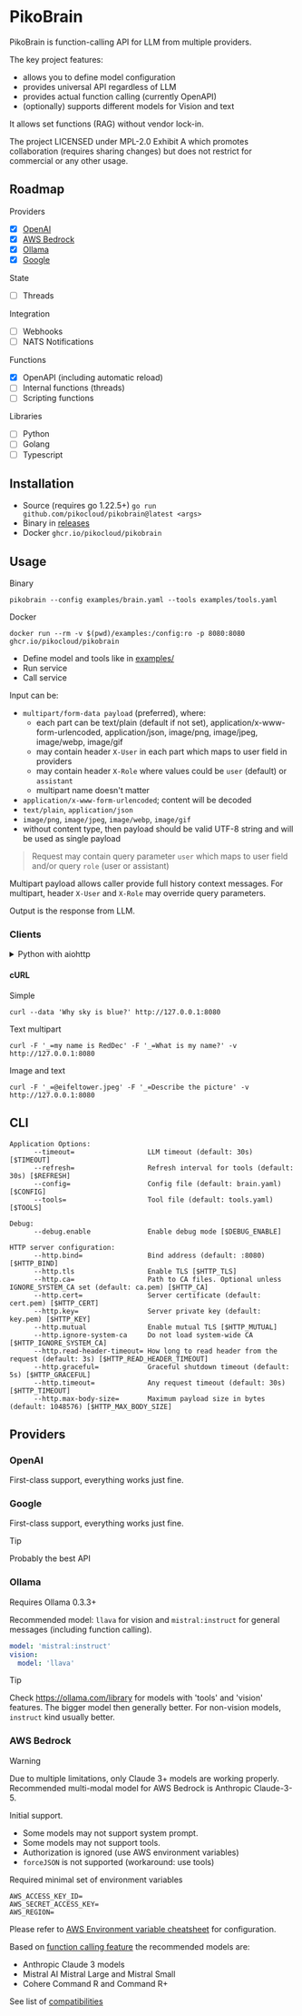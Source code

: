 # PikoBrain

PikoBrain is function-calling API for LLM from multiple providers.

The key project features:

- allows you to define model configuration
- provides universal API regardless of LLM
- provides actual function calling (currently OpenAPI)
- (optionally) supports different models for Vision and text

It allows set functions (RAG) without vendor lock-in.

The project LICENSED under MPL-2.0 Exhibit A which promotes collaboration (requires sharing changes) but does not
restrict for commercial or any other usage.

## Roadmap

Providers

- [x] [OpenAI](#openai)
- [x] [AWS Bedrock](#aws-bedrock)
- [x] [Ollama](#ollama)
- [x] [Google](#google)

State

- [ ] Threads

Integration

- [ ] Webhooks
- [ ] NATS Notifications

Functions

- [x] OpenAPI (including automatic reload)
- [ ] Internal functions (threads)
- [ ] Scripting functions

Libraries

- [ ] Python
- [ ] Golang
- [ ] Typescript

## Installation

- Source (requires go 1.22.5+) `go run github.com/pikocloud/pikobrain@latest <args>`
- Binary in [releases](https://github.com/pikocloud/pikobrain/releases/latest)
- Docker `ghcr.io/pikocloud/pikobrain`

## Usage

Binary

    pikobrain --config examples/brain.yaml --tools examples/tools.yaml

Docker

    docker run --rm -v $(pwd)/examples:/config:ro -p 8080:8080 ghcr.io/pikocloud/pikobrain

- Define model and tools like in [examples/](examples/)
- Run service
- Call service

Input can be:

- `multipart/form-data payload` (preferred), where:
    - each part can be text/plain (default if not set), application/x-www-form-urlencoded, application/json, image/png,
      image/jpeg, image/webp, image/gif
    - may contain header `X-User` in each part which maps to user field in providers
    - may contain header `X-Role` where values could be `user` (default) or `assistant`
    - multipart name doesn't matter
- `application/x-www-form-urlencoded`; content will be decoded
- `text/plain`, `application/json`
- `image/png`, `image/jpeg`, `image/webp`, `image/gif`
- without content type, then payload should be valid UTF-8 string and will be used as single payload

> Request may contain query parameter `user` which maps to user field and/or query `role` (user or assistant)

Multipart payload allows caller provide full history context messages. For multipart, header `X-User` and `X-Role` may
override query parameters.

Output is the response from LLM.

### Clients

<details>
<summary>Python with aiohttp</summary>

```python3
import asyncio
import io
from dataclasses import dataclass
from datetime import timedelta
from typing import Literal, Iterable

import aiohttp


@dataclass(frozen=True, slots=True)
class Message:
    content: str | bytes | io.BytesIO
    mime: str | None = None
    role: Literal['assistant', "user"] | None = None
    user: str | None = None


@dataclass(frozen=True, slots=True)
class Response:
    content: bytes
    mime: str
    duration: timedelta
    input_messages: int
    input_tokens: int
    output_tokens: int
    total_tokens: int


async def request(url: str, messages: Iterable[Message]) -> Response:
    with aiohttp.MultipartWriter('form-data') as mpwriter:
        for message in messages:
            headers = {}
            if message.mime:
                headers[aiohttp.hdrs.CONTENT_TYPE] = message.mime
            if message.role:
                headers['X-Role'] = message.role
            if message.user:
                headers['X-User'] = message.user

            mpwriter.append(message.content, headers)

        async with aiohttp.ClientSession() as session, session.post(url, data=mpwriter) as res:
            assert res.ok, await res.text()
            return Response(
                content=await res.read(),
                mime=res.headers.get(aiohttp.hdrs.CONTENT_TYPE),
                duration=timedelta(seconds=float(res.headers.get('X-Run-Duration'))),
                input_messages=int(res.headers.get('X-Run-Context')),
                input_tokens=int(res.headers.get('X-Run-Input-Tokens')),
                output_tokens=int(res.headers.get('X-Run-Output-Tokens')),
                total_tokens=int(res.headers.get('X-Run-Total-Tokens')),
            )


async def example():
    res = await request('http://127.0.0.1:8080', messages=[
        Message("My name is RedDec. You name is Bot."),
        Message("What is your and my name?"),
    ])
    print(res)
```

</details>

#### cURL

Simple

    curl --data 'Why sky is blue?' http://127.0.0.1:8080

Text multipart

    curl -F '_=my name is RedDec' -F '_=What is my name?' -v http://127.0.0.1:8080

Image and text

    curl -F '_=@eifeltower.jpeg' -F '_=Describe the picture' -v http://127.0.0.1:8080

## CLI

```
Application Options:
      --timeout=                  LLM timeout (default: 30s) [$TIMEOUT]
      --refresh=                  Refresh interval for tools (default: 30s) [$REFRESH]
      --config=                   Config file (default: brain.yaml) [$CONFIG]
      --tools=                    Tool file (default: tools.yaml) [$TOOLS]

Debug:
      --debug.enable              Enable debug mode [$DEBUG_ENABLE]

HTTP server configuration:
      --http.bind=                Bind address (default: :8080) [$HTTP_BIND]
      --http.tls                  Enable TLS [$HTTP_TLS]
      --http.ca=                  Path to CA files. Optional unless IGNORE_SYSTEM_CA set (default: ca.pem) [$HTTP_CA]
      --http.cert=                Server certificate (default: cert.pem) [$HTTP_CERT]
      --http.key=                 Server private key (default: key.pem) [$HTTP_KEY]
      --http.mutual               Enable mutual TLS [$HTTP_MUTUAL]
      --http.ignore-system-ca     Do not load system-wide CA [$HTTP_IGNORE_SYSTEM_CA]
      --http.read-header-timeout= How long to read header from the request (default: 3s) [$HTTP_READ_HEADER_TIMEOUT]
      --http.graceful=            Graceful shutdown timeout (default: 5s) [$HTTP_GRACEFUL]
      --http.timeout=             Any request timeout (default: 30s) [$HTTP_TIMEOUT]
      --http.max-body-size=       Maximum payload size in bytes (default: 1048576) [$HTTP_MAX_BODY_SIZE]
```

## Providers

### OpenAI

First-class support, everything works just fine.

### Google

First-class support, everything works just fine.

> [!TIP]  
> Probably the best API

### Ollama

Requires Ollama 0.3.3+

Recommended model: `llava` for vision and `mistral:instruct` for general messages (including function calling).

```yaml
model: 'mistral:instruct'
vision:
  model: 'llava'
```

> [!TIP]  
> Check https://ollama.com/library for models with 'tools' and 'vision' features. The bigger model then generally
> better.
> For non-vision models, `instruct` kind usually better.

### AWS Bedrock

> [!WARNING]  
> Due to multiple limitations, only Claude 3+ models are working properly. Recommended multi-modal model for AWS
> Bedrock is Anthropic Claude-3-5.

Initial support.

- Some models may not support system prompt.
- Some models may not support tools.
- Authorization is ignored (use AWS environment variables)
- `forceJSON` is not supported (workaround: use tools)

Required minimal set of environment variables

    AWS_ACCESS_KEY_ID=
    AWS_SECRET_ACCESS_KEY=
    AWS_REGION=

Please refer
to [AWS Environment variable cheatsheet](https://docs.aws.amazon.com/sdkref/latest/guide/settings-reference.html#EVarSettings)
for configuration.

Based on [function calling feature](https://docs.aws.amazon.com/bedrock/latest/userguide/tool-use.html) the recommended
models are:

- Anthropic Claude 3 models
- Mistral AI Mistral Large and Mistral Small
- Cohere Command R and Command R+

See list of [compatibilities](https://docs.aws.amazon.com/bedrock/latest/userguide/conversation-inference.html)